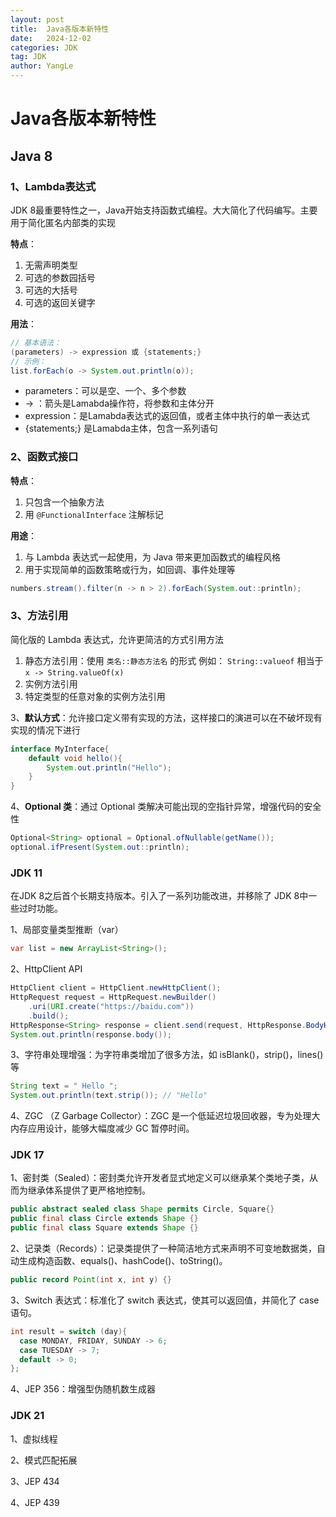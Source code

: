 ```yaml
---
layout: post
title:  Java各版本新特性
date:   2024-12-02
categories: JDK
tag: JDK
author: YangLe
---
```




# Java各版本新特性

## Java 8

### 1、Lambda表达式

JDK 8最重要特性之一，Java开始支持函数式编程。大大简化了代码编写。主要用于简化匿名内部类的实现

**特点**：

1. 无需声明类型
2. 可选的参数园括号
3. 可选的大括号
4. 可选的返回关键字

**用法**：

```java
// 基本语法：
(parameters) -> expression 或 {statements;}
// 示例：
list.forEach(o -> System.out.println(o));
```

- parameters：可以是空、一个、多个参数
- -> ：箭头是Lamabda操作符，将参数和主体分开
- expression：是Lamabda表达式的返回值，或者主体中执行的单一表达式
- {statements;} 是Lamabda主体，包含一系列语句



### 2、函数式接口

**特点**：

1. 只包含一个抽象方法
2. 用 ``@FunctionalInterface`` 注解标记

**用途**：

1. 与 Lambda 表达式一起使用，为 Java 带来更加函数式的编程风格
2. 用于实现简单的函数策略或行为，如回调、事件处理等

```java
numbers.stream().filter(n -> n > 2).forEach(System.out::println);
```



### 3、方法引用

简化版的 Lambda 表达式，允许更简洁的方式引用方法

1. 静态方法引用：使用 ``类名::静态方法名`` 的形式
   例如： ``String::valueof`` 相当于 ``x -> String.valueOf(x)``
2. 实例方法引用
3. 特定类型的任意对象的实例方法引用





3、**默认方式**：允许接口定义带有实现的方法，这样接口的演进可以在不破坏现有实现的情况下进行

```java
interface MyInterface{
    default void hello(){
        System.out.println("Hello");
    }
}
```

4、**Optional 类**：通过 Optional 类解决可能出现的空指针异常，增强代码的安全性

```java
Optional<String> optional = Optional.ofNullable(getName());
optional.ifPresent(System.out::println);
```



### JDK 11

在JDK 8之后首个长期支持版本。引入了一系列功能改进，并移除了 JDK 8中一些过时功能。

1、局部变量类型推断（var）

```java
var list = new ArrayList<String>();
```

2、HttpClient API 

```java
HttpClient client = HttpClient.newHttpClient();
HttpRequest request = HttpRequest.newBuilder()
    .uri(URI.create("https://baidu.com"))
    .build();
HttpResponse<String> response = client.send(request, HttpResponse.BodyHandlers.ofString());
System.out.println(response.body());
```

3、字符串处理增强：为字符串类增加了很多方法，如 isBlank()，strip()，lines() 等

```java
String text = " Hello ";
System.out.println(text.strip()); // "Hello"
```

4、ZGC （Z Garbage Collector）：ZGC 是一个低延迟垃圾回收器，专为处理大内存应用设计，能够大幅度减少 GC 暂停时间。



### JDK 17

1、密封类（Sealed）：密封类允许开发者显式地定义可以继承某个类地子类，从而为继承体系提供了更严格地控制。

```java
public abstract sealed class Shape permits Circle, Square{}
public final class Circle extends Shape {}
public final class Square extends Shape {}
```

2、记录类（Records）：记录类提供了一种简洁地方式来声明不可变地数据类，自动生成构造函数、equals()、hashCode()、toString()。

```java
public record Point(int x, int y) {}
```

3、Switch 表达式：标准化了 switch 表达式，使其可以返回值，并简化了 case 语句。

```java
int result = switch (day){
  case MONDAY, FRIDAY, SUNDAY -> 6;
  case TUESDAY -> 7;
  default -> 0;
};
```

4、JEP 356：增强型伪随机数生成器







### JDK 21

1、虚拟线程

2、模式匹配拓展

3、JEP 434

4、JEP 439
